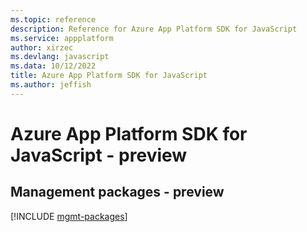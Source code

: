 ```yaml
---
ms.topic: reference
description: Reference for Azure App Platform SDK for JavaScript
ms.service: appplatform
author: xirzec
ms.devlang: javascript
ms.data: 10/12/2022
title: Azure App Platform SDK for JavaScript
ms.author: jeffish
---
```

# Azure App Platform SDK for JavaScript - preview

## Management packages - preview
[!INCLUDE [mgmt-packages](app-platform-mgmt-index.md)]